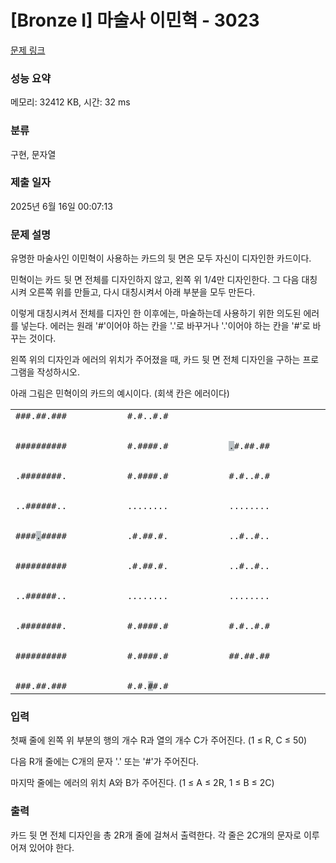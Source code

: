 # [Bronze I] 마술사 이민혁 - 3023 

[문제 링크](https://www.acmicpc.net/problem/3023) 

### 성능 요약

메모리: 32412 KB, 시간: 32 ms

### 분류

구현, 문자열

### 제출 일자

2025년 6월 16일 00:07:13

### 문제 설명

<p>유명한 마술사인 이민혁이 사용하는 카드의 뒷 면은 모두 자신이 디자인한 카드이다.</p>

<p>민혁이는 카드 뒷 면 전체를 디자인하지 않고, 왼쪽 위 1/4만 디자인한다. 그 다음 대칭시켜 오른쪽 위를 만들고, 다시 대칭시켜서 아래 부분을 모두 만든다.</p>

<p>이렇게 대칭시켜서 전체를 디자인 한 이후에는, 마술하는데 사용하기 위한 의도된 에러를 넣는다. 에러는 원래 '#'이어야 하는 칸을 '.'로 바꾸거나 '.'이어야 하는 칸을 '#'로 바꾸는 것이다.</p>

<p>왼쪽 위의 디자인과 에러의 위치가 주어졌을 때, 카드 뒷 면 전체 디자인을 구하는 프로그램을 작성하시오.</p>

<p>아래 그림은 민혁이의 카드의 예시이다. (회색 칸은 에러이다)</p>

<table class="table table-bordered td-center">
	<tbody>
		<tr>
			<td><code>###.##.###<br>
			##########<br>
			.########.<br>
			..######..<br>
			####<span style="background-color:#bdc3c7;">.</span>#####<br>
			##########<br>
			..######..<br>
			.########.<br>
			##########<br>
			###.##.###</code></td>
			<td><code>#.#..#.#<br>
			#.####.#<br>
			#.####.#<br>
			........<br>
			.#.##.#.<br>
			.#.##.#.<br>
			........<br>
			#.####.#<br>
			#.####.#<br>
			#.#.<span style="background-color:#bdc3c7;">#</span>#.#</code></td>
			<td><code><span style="background-color:#bdc3c7;">.</span>#.##.##<br>
			#.#..#.#<br>
			........<br>
			..#..#..<br>
			..#..#..<br>
			........<br>
			#.#..#.#<br>
			##.##.##</code></td>
		</tr>
	</tbody>
</table>

### 입력 

 <p>첫째 줄에 왼쪽 위 부분의 행의 개수 R과 열의 개수 C가 주어진다. (1 ≤ R, C ≤ 50)</p>

<p>다음 R개 줄에는 C개의 문자 '.' 또는 '#'가 주어진다.</p>

<p>마지막 줄에는 에러의 위치 A와 B가 주어진다. (1 ≤ A ≤ 2R, 1 ≤ B ≤ 2C)</p>

### 출력 

 <p>카드 뒷 면 전체 디자인을 총 2R개 줄에 걸쳐서 출력한다. 각 줄은 2C개의 문자로 이루어져 있어야 한다.</p>

